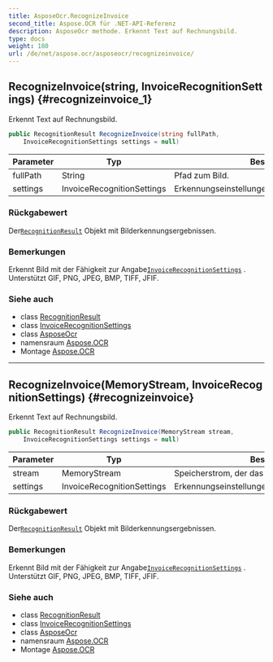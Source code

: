 ```yaml
---
title: AsposeOcr.RecognizeInvoice
second_title: Aspose.OCR für .NET-API-Referenz
description: AsposeOcr methode. Erkennt Text auf Rechnungsbild.
type: docs
weight: 180
url: /de/net/aspose.ocr/asposeocr/recognizeinvoice/
---
```

## RecognizeInvoice(string, InvoiceRecognitionSettings) {#recognizeinvoice_1}

Erkennt Text auf Rechnungsbild.

```csharp
public RecognitionResult RecognizeInvoice(string fullPath, 
    InvoiceRecognitionSettings settings = null)
```

| Parameter | Typ | Beschreibung |
| --- | --- | --- |
| fullPath | String | Pfad zum Bild. |
| settings | InvoiceRecognitionSettings | Erkennungseinstellungen[`InvoiceRecognitionSettings`](../../invoicerecognitionsettings/). |

### Rückgabewert

Der[`RecognitionResult`](../../recognitionresult/) Objekt mit Bilderkennungsergebnissen.

### Bemerkungen

Erkennt Bild mit der Fähigkeit zur Angabe[`InvoiceRecognitionSettings`](../../invoicerecognitionsettings/) . Unterstützt GIF, PNG, JPEG, BMP, TIFF, JFIF.

### Siehe auch

* class [RecognitionResult](../../recognitionresult/)
* class [InvoiceRecognitionSettings](../../invoicerecognitionsettings/)
* class [AsposeOcr](../)
* namensraum [Aspose.OCR](../../asposeocr/)
* Montage [Aspose.OCR](../../../)

---

## RecognizeInvoice(MemoryStream, InvoiceRecognitionSettings) {#recognizeinvoice}

Erkennt Text auf Rechnungsbild.

```csharp
public RecognitionResult RecognizeInvoice(MemoryStream stream, 
    InvoiceRecognitionSettings settings = null)
```

| Parameter | Typ | Beschreibung |
| --- | --- | --- |
| stream | MemoryStream | Speicherstrom, der das Quittungsbild enthält. |
| settings | InvoiceRecognitionSettings | Erkennungseinstellungen[`InvoiceRecognitionSettings`](../../invoicerecognitionsettings/). |

### Rückgabewert

Der[`RecognitionResult`](../../recognitionresult/) Objekt mit Bilderkennungsergebnissen.

### Bemerkungen

Erkennt Bild mit der Fähigkeit zur Angabe[`InvoiceRecognitionSettings`](../../invoicerecognitionsettings/) . Unterstützt GIF, PNG, JPEG, BMP, TIFF, JFIF.

### Siehe auch

* class [RecognitionResult](../../recognitionresult/)
* class [InvoiceRecognitionSettings](../../invoicerecognitionsettings/)
* class [AsposeOcr](../)
* namensraum [Aspose.OCR](../../asposeocr/)
* Montage [Aspose.OCR](../../../)


